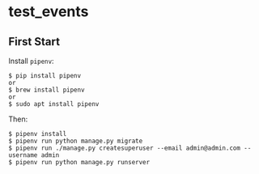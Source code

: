 # test_events

## First Start

Install `pipenv`:

```
$ pip install pipenv
or
$ brew install pipenv
or
$ sudo apt install pipenv
```

Then:

```
$ pipenv install
$ pipenv run python manage.py migrate
$ pipenv run ./manage.py createsuperuser --email admin@admin.com --username admin
$ pipenv run python manage.py runserver
```
